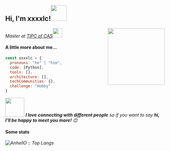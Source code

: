 

<h2>Hi, I'm xxxxlc!<img src="https://media.giphy.com/media/mGcNjsfWAjY5AEZNw6/giphy.gif" width="50"></h2>

<p><em>Master at <a href="http://www.ipc.ac.cn/">TIPC of CAS</a><img src="https://media.giphy.com/media/fYSnHlufseco8Fh93Z/giphy.gif" width="30"><img align='right' src="https://media.giphy.com/media/M9gbBd9nbDrOTu1Mqx/giphy.gif" width="180"></em></p>






#### A little more about me...

```javascript
const xxxxlc = {
  pronouns: "he" | "him",
  code: [Python],
  tools: [],
  architecture: [],
  techCommunities: {},
  challenge: "Hobby"
}
```



<img src="README/giphy-164230949383410.gif" width="60"> <em><b>I love connecting with different people</b> so if you want to say <b>hi, I'll be happy to meet you more!</b> 😊</em>



#### Some stats

<p><em><img src="https://github-readme-stats.vercel.app/api/top-langs/?username=xxxxlc&langs_count=10&theme=graywhite&layout=compact" alt="AnhellO :: Top Langs" /></em></p>



